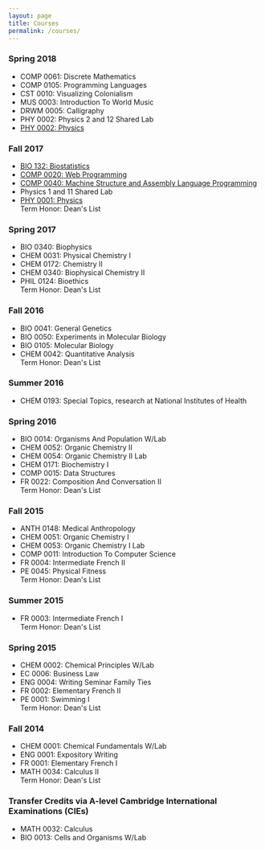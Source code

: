 ```yaml
---
layout: page
title: Courses
permalink: /courses/
---
```


### Spring 2018
* COMP 0061: Discrete Mathematics
* COMP 0105: Programming Languages
* CST 0010: Visualizing Colonialism
* MUS 0003: Introduction To World Music
* DRWM 0005: Calligraphy
* PHY 0002: Physics 2 and 12 Shared Lab
* [PHY 0002: Physics](http://as.tufts.edu/physics/courses)

### Fall 2017
* [BIO 132: Biostatistics](https://ase.tufts.edu/biology/courses/)
* [COMP 0020: Web Programming](http://www.cs.tufts.edu/comp/20/)
* [COMP 0040: Machine Structure and Assembly Language Programming](https://www.cs.tufts.edu/comp/40/)
* Physics 1 and 11 Shared Lab
* [PHY 0001: Physics](http://as.tufts.edu/physics/courses)           
Term Honor: Dean's List

### Spring 2017
* BIO 0340: Biophysics
* CHEM 0031: Physical Chemistry I
* CHEM 0172: Chemistry II
* CHEM 0340: Biophysical Chemistry II
* PHIL 0124: Bioethics             
Term Honor: Dean's List

### Fall 2016
* BIO 0041: General Genetics
* BIO 0050: Experiments in Molecular Biology
* BIO 0105: Molecular Biology
* CHEM 0042: Quantitative Analysis            
Term Honor: Dean's List

### Summer 2016
* CHEM 0193: Special Topics, research at National Institutes of Health

### Spring 2016
* BIO 0014: Organisms And Population W/Lab
* CHEM 0052: Organic Chemistry II
* CHEM 0054: Organic Chemistry II Lab
* CHEM 0171: Biochemistry I
* COMP 0015: Data Structures
* FR 0022: Composition And Conversation II               
Term Honor: Dean's List

### Fall 2015
* ANTH 0148: Medical Anthropology
* CHEM 0051: Organic Chemistry I
* CHEM 0053: Organic Chemistry I Lab
* COMP 0011: Introduction To Computer Science
* FR   0004: Intermediate French II
* PE   0045: Physical Fitness       
Term Honor: Dean's List

### Summer 2015
* FR   0003: Intermediate French I               
Term Honor: Dean's List

### Spring 2015
* CHEM 0002: Chemical Principles W/Lab
* EC   0006: Business Law
* ENG  0004: Writing Seminar Family Ties
* FR   0002: Elementary French II
* PE   0001: Swimming I                
Term Honor: Dean's List

### Fall 2014
* CHEM 0001: Chemical Fundamentals W/Lab
* ENG  0001: Expository Writing
* FR   0001: Elementary French I
* MATH 0034: Calculus II    
Term Honor: Dean's List

### Transfer Credits via A-level Cambridge International Examinations (CIEs)
* MATH 0032: Calculus
* BIO  0013: Cells and Organisms W/Lab 
